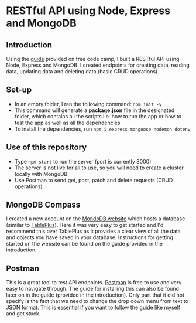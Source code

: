 # RESTful API using Node, Express and MongoDB

## Introduction
Using the [guide](https://www.freecodecamp.org/news/build-a-restful-api-using-node-express-and-mongodb/) provided on free code camp, I built a RESTful API using Node, Express and MongoDB. I created endpoints for creating data, reading data, updating data and deleting data (basic CRUD operations).

## Set-up
* In an empty folder, I ran the following command: `npm init -y`
* This command will generate a **package.json** file in the designated folder, which contains all the scripts i.e. how to run the app or how to test the app as well as all the dependencies
* To install the dependencies, run `npm i express mongoose nodemon dotenv`

## Use of this repository
* Type `npm start` to run the server (port is currently 3000)
* The server is not live for all to use, so you will need to create a cluster locally with MongoDB
* Use Postman to send get, post, patch and delete requests (CRUD operations)

## MongoDB Compass
I created a new account on the [MondoDB website](https://account.mongodb.com/account/login) which hosts a database (similar to [TablePlus](https://tableplus.com/)). Here it was very easy to get started and I'd recommend this over TablePlus as it provides a clear view of all the data and objects you have saved in your database. Instructions for getting started on the website can be found on the guide provided in the introduction.

## Postman
This is a great tool to test API endpoints. [Postman](https://www.postman.com/) is free to use and very easy to navigate through. The guide for installing this can also be found later on in the guide (provided in the introduction). Only part that it did not specify is the fact that we need to change the drop down menu from text to JSON format. This is essential if you want to follow the guide like myself and get stuck.